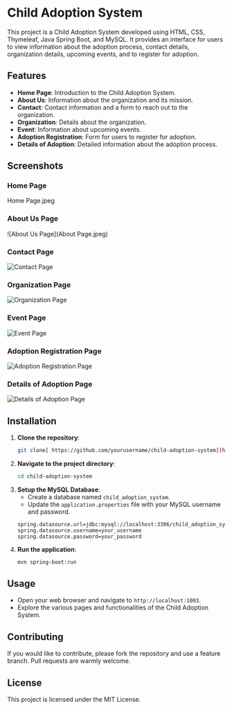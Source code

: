 # Child Adoption System

This project is a Child Adoption System developed using HTML, CSS, Thymeleaf, Java Spring Boot, and MySQL. It provides an interface for users to view information about the adoption process, contact details, organization details, upcoming events, and to register for adoption. 

## Features

- **Home Page**: Introduction to the Child Adoption System.
- **About Us**: Information about the organization and its mission.
- **Contact**: Contact information and a form to reach out to the organization.
- **Organization**: Details about the organization.
- **Event**: Information about upcoming events.
- **Adoption Registration**: Form for users to register for adoption.
- **Details of Adoption**: Detailed information about the adoption process.

## Screenshots

### Home Page
Home Page.jpeg

### About Us Page
![About Us Page](About Page.jpeg)

### Contact Page
![Contact Page](screenshots/contact_page.png)

### Organization Page
![Organization Page](screenshots/organization_page.png)

### Event Page
![Event Page](screenshots/event_page.png)

### Adoption Registration Page
![Adoption Registration Page](screenshots/adoption_registration_page.png)

### Details of Adoption Page
![Details of Adoption Page](screenshots/details_of_adoption_page.png)

## Installation

1. **Clone the repository**:
    ```sh
    git clone[ https://github.com/yourusername/child-adoption-system](https://github.com/RenukaKale29/Child_Adoption_Website).git
    ```
2. **Navigate to the project directory**:
    ```sh
    cd child-adoption-system
    ```
3. **Setup the MySQL Database**:
    - Create a database named `child_adoption_system`.
    - Update the `application.properties` file with your MySQL username and password.
    ```properties
    spring.datasource.url=jdbc:mysql://localhost:3306/child_adoption_system
    spring.datasource.username=your_username
    spring.datasource.password=your_password
    ```
4. **Run the application**:
    ```sh
    mvn spring-boot:run
    ```

## Usage

- Open your web browser and navigate to `http://localhost:1003`.
- Explore the various pages and functionalities of the Child Adoption System.

## Contributing

If you would like to contribute, please fork the repository and use a feature branch. Pull requests are warmly welcome.

## License

This project is licensed under the MIT License.

